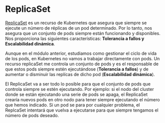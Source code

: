 # ReplicaSet

[ReplicaSet](https://kubernetes.io/docs/concepts/workloads/controllers/replicaset/) es un recurso de Kubernetes que asegura que siempre se ejecute un número de réplicas de un pod determinado. Por lo tanto, nos asegura que un conjunto de pods siempre están funcionando y disponibles. Nos proporciona las siguientes características: **Tolerancia a fallos y Escalabilidad dinámica**.

Aunque en el módulo anterior, estudiamos como gestionar el ciclo de vida de los pods, en Kubernetes no vamos a trabajar directamente con pods. Un recurso replicaSet me controla un conjunto de pods y es el responsable de que estos pods siempre estén ejecutándose (**Tolerancia a fallos**) y de aumentar o disminuir las replícas de dicho pod (**Escalabilidad dinámica**).

El ReplicaSet va a ser todo lo posible para que el conjunto de pods que controla siempre se estén ejecutando. Por ejemplo: si el nodo del cluster donde se están ejecutando una serie de pods se apaga, el ReplicaSet crearía nuevos pods en otro nodo para tener siempre ejecutando el número que hemos indicado. Si un pod se para por cualquier problema, el ReplcaSet intentará que vuelva a ejecutarse  para que siempre tengamos el número de pods deseado.